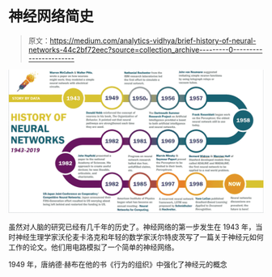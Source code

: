 # 神经网络简史

> 原文：<https://medium.com/analytics-vidhya/brief-history-of-neural-networks-44c2bf72eec?source=collection_archive---------0----------------------->

![](img/fa8ce53add73c1d14d931852fd618c5b.png)

虽然对人脑的研究已经有几千年的历史了。神经网络的第一步发生在 1943 年，当时神经生理学家沃伦麦卡洛克和年轻的数学家沃尔特皮茨写了一篇关于神经元如何工作的论文。他们用电路模拟了一个简单的神经网络。

1949 年，唐纳德·赫布在他的书《行为的组织》中强化了神经元的概念